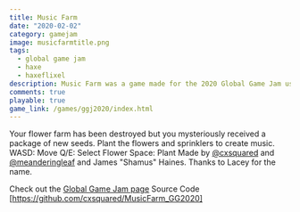 ```yaml
---
title: Music Farm
date: "2020-02-02"
category: gamejam
image: musicfarmtitle.png
tags: 
  - global game jam
  - haxe
  - haxeflixel
description: Music Farm was a game made for the 2020 Global Game Jam using Haxeflixel
comments: true
playable: true
game_link: /games/ggj2020/index.html
---
```


Your flower farm has been destroyed but you mysteriously received a package of new seeds. Plant the flowers and sprinklers to create music. WASD: Move Q/E: Select Flower Space: Plant Made by [@cxsquared](https://mastodon.gamedev.place/@cxsquared) and [@meanderingleaf](https://twitter.com/meanderingleaf) and James "Shamus" Haines. Thanks to Lacey for the name.

Check out the [Global Game Jam page](https://globalgamejam.org/2020/games/music-farm-3)
Source Code [https://github.com/cxsquared/MusicFarm_GG2020]
